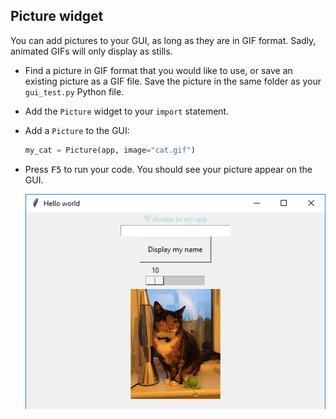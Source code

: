 ## Picture widget

You can add pictures to your GUI, as long as they are in GIF format. Sadly, animated GIFs will only display as stills.

- Find a picture in GIF format that you would like to use, or save an existing picture as a GIF file. Save the picture in the same folder as your `gui_test.py` Python file.

- Add the `Picture` widget to your `import` statement.

- Add a `Picture` to the GUI:

    ```python
    my_cat = Picture(app, image="cat.gif")
    ```

- Press <kbd>F5</kbd> to run your code. You should see your picture appear on the GUI.

    ![Display a picture](images/picture-gui.png)


